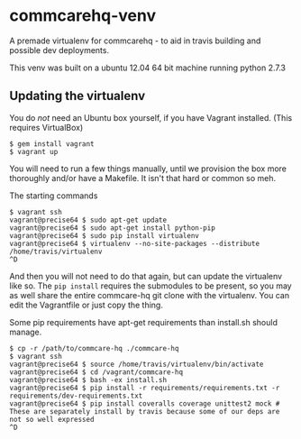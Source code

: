 commcarehq-venv
===============

A premade virtualenv for commcarehq - to aid in travis building and possible dev deployments.

This venv was built on a ubuntu 12.04 64 bit machine running python 2.7.3

Updating the virtualenv
-----------------------

You do _not_ need an Ubuntu box yourself, if you have Vagrant installed. 
(This requires VirtualBox)

```
$ gem install vagrant
$ vagrant up
```

You will need to run a few things manually, until we provision the box more thoroughly and/or have a Makefile.
It isn't that hard or common so meh.

The starting commands

```
$ vagrant ssh
vagrant@precise64 $ sudo apt-get update
vagrant@precise64 $ sudo apt-get install python-pip
vagrant@precise64 $ sudo pip install virtualenv
vagrant@precise64 $ virtualenv --no-site-packages --distribute /home/travis/virtualenv
^D
```

And then you will not need to do that again, but can update the virtualenv like so. The 
`pip install` requires the submodules to be present, so you may as well share the entire
commcare-hq git clone with the virtualenv. You can edit the Vagrantfile or just copy
the thing.

Some pip requirements have apt-get requirements than install.sh should manage.

```
$ cp -r /path/to/commcare-hq ./commcare-hq
$ vagrant ssh
vagrant@precise64 $ source /home/travis/virtualenv/bin/activate
vagrant@precise64 $ cd /vagrant/commcare-hq
vagrant@precise64 $ bash -ex install.sh
vagrant@precise64 $ pip install -r requirements/requirements.txt -r requirements/dev-requirements.txt
vagrant@precise64 $ pip install coveralls coverage unittest2 mock # These are separately install by travis because some of our deps are not so well expressed
^D
```
